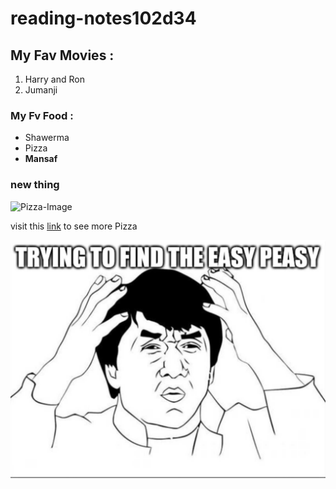 # reading-notes102d34 

## My Fav Movies : 
 1. Harry and Ron  
 2. Jumanji

### My Fv Food : 
 * Shawerma
 * Pizza 
 * **Mansaf** 
 
### new thing 

![Pizza-Image](https://static.toiimg.com/thumb/53110049.cms?width=1200&height=900)

visit this [link](https://www.google.com/search?q=pizza&sxsrf=ALeKk02F06jEtgzKW7h63rcNsr7I1fjLbw:1622444409141&source=lnms&tbm=isch&sa=X&ved=2ahUKEwi_vLK1rPPwAhU8RhUIHXYdBfgQ_AUoAnoECAIQBA&biw=1366&bih=625) to see more Pizza 
 
 
![example](Screenshot_20210518-123410.jpg)
